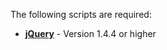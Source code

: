 The following scripts are required:

* **[jQuery](https://github.com/jquery/jquery)** - Version 1.4.4 or higher